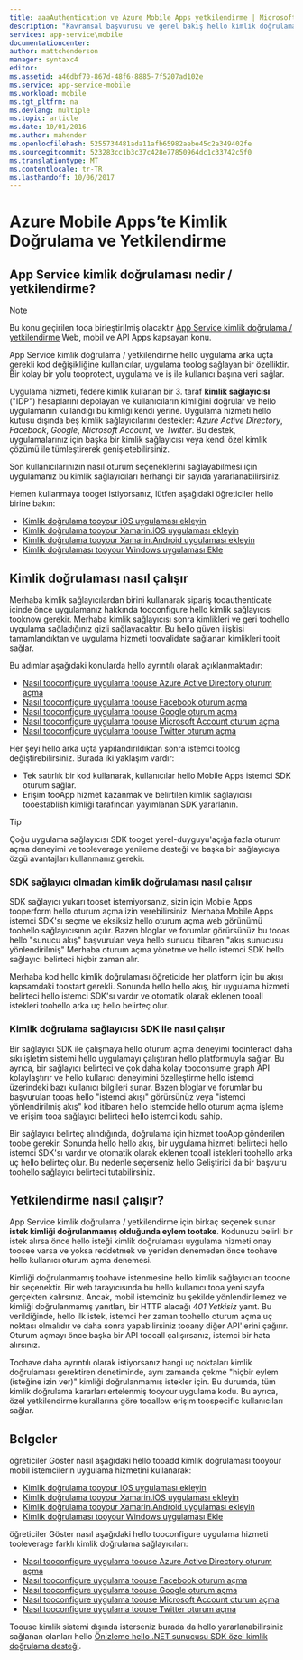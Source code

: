 ```yaml
---
title: aaaAuthentication ve Azure Mobile Apps yetkilendirme | Microsoft Docs
description: "Kavramsal başvurusu ve genel bakış hello kimlik doğrulama / yetkilendirme özelliğini Azure Mobile Apps için"
services: app-service\mobile
documentationcenter: 
author: mattchenderson
manager: syntaxc4
editor: 
ms.assetid: a46dbf70-867d-48f6-8885-7f5207ad102e
ms.service: app-service-mobile
ms.workload: mobile
ms.tgt_pltfrm: na
ms.devlang: multiple
ms.topic: article
ms.date: 10/01/2016
ms.author: mahender
ms.openlocfilehash: 5255734481ada11afb65982aebe45c2a349402fe
ms.sourcegitcommit: 523283cc1b3c37c428e77850964dc1c33742c5f0
ms.translationtype: MT
ms.contentlocale: tr-TR
ms.lasthandoff: 10/06/2017
---
```

# <a name="authentication-and-authorization-in-azure-mobile-apps"></a>Azure Mobile Apps’te Kimlik Doğrulama ve Yetkilendirme
## <a name="what-is-app-service-authentication--authorization"></a>App Service kimlik doğrulaması nedir / yetkilendirme?
> [!NOTE]
> Bu konu geçirilen tooa birleştirilmiş olacaktır [App Service kimlik doğrulama / yetkilendirme](../app-service/app-service-authentication-overview.md) Web, mobil ve API Apps kapsayan konu.
> 
> 

App Service kimlik doğrulama / yetkilendirme hello uygulama arka uçta gerekli kod değişikliğine kullanıcılar, uygulama toolog sağlayan bir özelliktir. Bir kolay bir yolu tooprotect, uygulama ve iş ile kullanıcı başına veri sağlar.

Uygulama hizmeti, federe kimlik kullanan bir 3. taraf **kimlik sağlayıcısı** ("IDP") hesaplarını depolayan ve kullanıcıların kimliğini doğrular ve hello uygulamanın kullandığı bu kimliği kendi yerine. Uygulama hizmeti hello kutusu dışında beş kimlik sağlayıcılarını destekler: *Azure Active Directory*, *Facebook*, *Google*, *Microsoft Account*, ve *Twitter*. Bu destek, uygulamalarınız için başka bir kimlik sağlayıcısı veya kendi özel kimlik çözümü ile tümleştirerek genişletebilirsiniz.

Son kullanıcılarınızın nasıl oturum seçeneklerini sağlayabilmesi için uygulamanız bu kimlik sağlayıcıları herhangi bir sayıda yararlanabilirsiniz.

Hemen kullanmaya tooget istiyorsanız, lütfen aşağıdaki öğreticiler hello birine bakın:

* [Kimlik doğrulama tooyour iOS uygulaması ekleyin]
* [Kimlik doğrulama tooyour Xamarin.iOS uygulaması ekleyin]
* [Kimlik doğrulama tooyour Xamarin.Android uygulaması ekleyin]
* [Kimlik doğrulaması tooyour Windows uygulaması Ekle]

## <a name="how-authentication-works"></a>Kimlik doğrulaması nasıl çalışır
Merhaba kimlik sağlayıcılardan birini kullanarak sipariş tooauthenticate içinde önce uygulamanız hakkında tooconfigure hello kimlik sağlayıcısı tooknow gerekir. Merhaba kimlik sağlayıcısı sonra kimlikleri ve geri toohello uygulama sağladığınız gizli sağlayacaktır. Bu hello güven ilişkisi tamamlandıktan ve uygulama hizmeti toovalidate sağlanan kimlikleri tooit sağlar.

Bu adımlar aşağıdaki konularda hello ayrıntılı olarak açıklanmaktadır:

* [Nasıl tooconfigure uygulama toouse Azure Active Directory oturum açma]
* [Nasıl tooconfigure uygulama toouse Facebook oturum açma]
* [Nasıl tooconfigure uygulama toouse Google oturum açma]
* [Nasıl tooconfigure uygulama toouse Microsoft Account oturum açma]
* [Nasıl tooconfigure uygulama toouse Twitter oturum açma]

Her şeyi hello arka uçta yapılandırıldıktan sonra istemci toolog değiştirebilirsiniz. Burada iki yaklaşım vardır:

* Tek satırlık bir kod kullanarak, kullanıcılar hello Mobile Apps istemci SDK oturum sağlar.
* Erişim tooApp hizmet kazanmak ve belirtilen kimlik sağlayıcısı tooestablish kimliği tarafından yayımlanan SDK yararlanın.

> [!TIP]
> Çoğu uygulama sağlayıcısı SDK tooget yerel-duyguyu'açığa fazla oturum açma deneyimi ve tooleverage yenileme desteği ve başka bir sağlayıcıya özgü avantajları kullanmanız gerekir.
> 
> 

### <a name="how-authentication-without-a-provider-sdk-works"></a>SDK sağlayıcı olmadan kimlik doğrulaması nasıl çalışır
SDK sağlayıcı yukarı tooset istemiyorsanız, sizin için Mobile Apps tooperform hello oturum açma izin verebilirsiniz. Merhaba Mobile Apps istemci SDK'sı seçme ve eksiksiz hello oturum açma web görünümü toohello sağlayıcısının açılır. Bazen bloglar ve forumlar görürsünüz bu tooas hello "sunucu akış" başvurulan veya hello sunucu itibaren "akış sunucusu yönlendirilmiş" Merhaba oturum açma yönetme ve hello istemci SDK hello sağlayıcı belirteci hiçbir zaman alır.

Merhaba kod hello kimlik doğrulaması öğreticide her platform için bu akışı kapsamdaki toostart gerekli. Sonunda hello hello akış, bir uygulama hizmeti belirteci hello istemci SDK'sı vardır ve otomatik olarak eklenen tooall istekleri toohello arka uç hello belirteç olur.

### <a name="how-authentication-with-a-provider-sdk-works"></a>Kimlik doğrulama sağlayıcısı SDK ile nasıl çalışır
Bir sağlayıcı SDK ile çalışmaya hello oturum açma deneyimi toointeract daha sıkı işletim sistemi hello uygulamayı çalıştıran hello platformuyla sağlar. Bu ayrıca, bir sağlayıcı belirteci ve çok daha kolay tooconsume graph API kolaylaştırır ve hello kullanıcı deneyimini özelleştirme hello istemci üzerindeki bazı kullanıcı bilgileri sunar. Bazen bloglar ve forumlar bu başvurulan tooas hello "istemci akışı" görürsünüz veya "istemci yönlendirilmiş akış" kod itibaren hello istemcide hello oturum açma işleme ve erişim tooa sağlayıcı belirteci hello istemci kodu sahip.

Bir sağlayıcı belirteç alındığında, doğrulama için hizmet tooApp gönderilen toobe gerekir. Sonunda hello hello akış, bir uygulama hizmeti belirteci hello istemci SDK'sı vardır ve otomatik olarak eklenen tooall istekleri toohello arka uç hello belirteç olur. Bu nedenle seçerseniz hello Geliştirici da bir başvuru toohello sağlayıcı belirteci tutabilirsiniz.

## <a name="how-authorization-works"></a>Yetkilendirme nasıl çalışır?
App Service kimlik doğrulama / yetkilendirme için birkaç seçenek sunar **istek kimliği doğrulanmamış olduğunda eylem tootake**. Kodunuzu belirli bir istek alırsa önce hello isteği kimlik doğrulaması uygulama hizmeti onay toosee varsa ve yoksa reddetmek ve yeniden denemeden önce toohave hello kullanıcı oturum açma denemesi.

Kimliği doğrulanmamış toohave istenmesine hello kimlik sağlayıcıları tooone bir seçenektir. Bir web tarayıcısında bu hello kullanıcı tooa yeni sayfa gerçekten kalırsınız. Ancak, mobil istemciniz bu şekilde yönlendirilemez ve kimliği doğrulanmamış yanıtları, bir HTTP alacağı *401 Yetkisiz* yanıt. Bu verildiğinde, hello ilk istek, istemci her zaman toohello oturum açma uç noktası olmalıdır ve daha sonra yapabilirsiniz tooany diğer API'lerini çağırır. Oturum açmayı önce başka bir API toocall çalışırsanız, istemci bir hata alırsınız.

Toohave daha ayrıntılı olarak istiyorsanız hangi uç noktaları kimlik doğrulaması gerektiren denetiminde, aynı zamanda çekme "hiçbir eylem (isteğine izin ver)" kimliği doğrulanmamış istekler için. Bu durumda, tüm kimlik doğrulama kararları ertelenmiş tooyour uygulama kodu. Bu ayrıca, özel yetkilendirme kurallarına göre tooallow erişim toospecific kullanıcıları sağlar.

## <a name="documentation"></a>Belgeler
öğreticiler Göster nasıl aşağıdaki hello tooadd kimlik doğrulaması tooyour mobil istemcilerin uygulama hizmetini kullanarak:

* [Kimlik doğrulama tooyour iOS uygulaması ekleyin]
* [Kimlik doğrulama tooyour Xamarin.iOS uygulaması ekleyin]
* [Kimlik doğrulama tooyour Xamarin.Android uygulaması ekleyin]
* [Kimlik doğrulaması tooyour Windows uygulaması Ekle]

öğreticiler Göster nasıl aşağıdaki hello tooconfigure uygulama hizmeti tooleverage farklı kimlik doğrulama sağlayıcıları:

* [Nasıl tooconfigure uygulama toouse Azure Active Directory oturum açma]
* [Nasıl tooconfigure uygulama toouse Facebook oturum açma]
* [Nasıl tooconfigure uygulama toouse Google oturum açma]
* [Nasıl tooconfigure uygulama toouse Microsoft Account oturum açma]
* [Nasıl tooconfigure uygulama toouse Twitter oturum açma]

Toouse kimlik sistemi dışında isterseniz burada da hello yararlanabilirsiniz sağlanan olanları hello [Önizleme hello .NET sunucusu SDK özel kimlik doğrulama desteği](app-service-mobile-dotnet-backend-how-to-use-server-sdk.md#custom-auth).

[Kimlik doğrulama tooyour iOS uygulaması ekleyin]: app-service-mobile-ios-get-started-users.md
[Kimlik doğrulama tooyour Xamarin.iOS uygulaması ekleyin]: app-service-mobile-xamarin-ios-get-started-users.md
[Kimlik doğrulama tooyour Xamarin.Android uygulaması ekleyin]: app-service-mobile-xamarin-android-get-started-users.md
[Kimlik doğrulaması tooyour Windows uygulaması Ekle]: app-service-mobile-windows-store-dotnet-get-started-users.md

[Nasıl tooconfigure uygulama toouse Azure Active Directory oturum açma]: app-service-mobile-how-to-configure-active-directory-authentication.md
[Nasıl tooconfigure uygulama toouse Facebook oturum açma]: app-service-mobile-how-to-configure-facebook-authentication.md
[Nasıl tooconfigure uygulama toouse Google oturum açma]: app-service-mobile-how-to-configure-google-authentication.md
[Nasıl tooconfigure uygulama toouse Microsoft Account oturum açma]: app-service-mobile-how-to-configure-microsoft-authentication.md
[Nasıl tooconfigure uygulama toouse Twitter oturum açma]: app-service-mobile-how-to-configure-twitter-authentication.md
